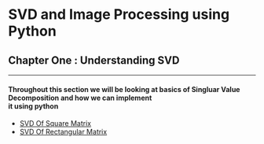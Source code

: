 # SVD and Image Processing using Python

## Chapter One : Understanding SVD 

<hr>

#### Throughout this section we will be looking at basics of Singluar Value Decomposition and how we can implement <br> it using python
- [SVD Of Square Matrix](https://github.com/KeerthX/svd-and-imageprocessing/blob/main/1.SVD%20in%20Python%20(Square%20Matrix).py)
- [SVD Of Rectangular Matrix](https://github.com/KeerthX/svd-and-imageprocessing/blob/main/2.%20SVD%20in%20Python%20(Rectangular%20Matrix).py)